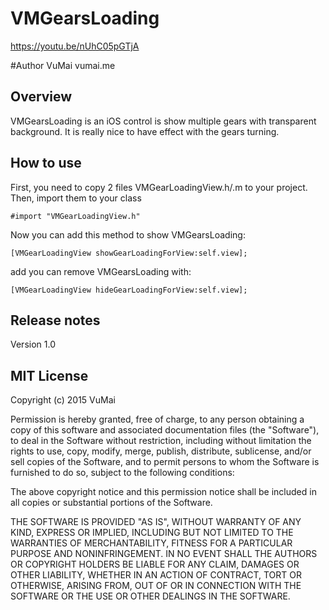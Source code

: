 

# VMGearsLoading
https://youtu.be/nUhC05pGTjA

#Author
VuMai
vumai.me

## Overview ##

VMGearsLoading is an iOS control is show multiple gears with transparent background. It is really nice to have effect with the gears turning.

## How to use ##

First, you need to copy 2 files VMGearLoadingView.h/.m to your project. Then, import them to your class

```objc
#import "VMGearLoadingView.h"
```

Now you can add this method to show VMGearsLoading:

```objc
[VMGearLoadingView showGearLoadingForView:self.view];
```

add you can remove VMGearsLoading with:

```objc
[VMGearLoadingView hideGearLoadingForView:self.view];
```

## Release notes

Version 1.0

## MIT License
Copyright (c) 2015 VuMai

Permission is hereby granted, free of charge, to any person obtaining a copy of this software and associated documentation files (the "Software"), to deal in the Software without restriction, including without limitation the rights to use, copy, modify, merge, publish, distribute, sublicense, and/or sell copies of the Software, and to permit persons to whom the Software is furnished to do so, subject to the following conditions:

The above copyright notice and this permission notice shall be included in all copies or substantial portions of the Software.

THE SOFTWARE IS PROVIDED "AS IS", WITHOUT WARRANTY OF ANY KIND, EXPRESS OR IMPLIED, INCLUDING BUT NOT LIMITED TO THE WARRANTIES OF MERCHANTABILITY, FITNESS FOR A PARTICULAR PURPOSE AND NONINFRINGEMENT. IN NO EVENT SHALL THE AUTHORS OR COPYRIGHT HOLDERS BE LIABLE FOR ANY CLAIM, DAMAGES OR OTHER LIABILITY, WHETHER IN AN ACTION OF CONTRACT, TORT OR OTHERWISE, ARISING FROM, OUT OF OR IN CONNECTION WITH THE SOFTWARE OR THE USE OR OTHER DEALINGS IN THE SOFTWARE.
